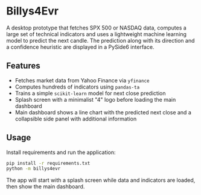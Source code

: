# Billys4Evr

A desktop prototype that fetches SPX 500 or NASDAQ data, computes a large set
of technical indicators and uses a lightweight machine learning model to
predict the next candle. The prediction along with its direction and a
confidence heuristic are displayed in a PySide6 interface.

## Features

* Fetches market data from Yahoo Finance via `yfinance`
* Computes hundreds of indicators using `pandas-ta`
* Trains a simple `scikit-learn` model for next close prediction
* Splash screen with a minimalist "4" logo before loading the main dashboard
* Main dashboard shows a line chart with the predicted next close and a
  collapsible side panel with additional information

## Usage

Install requirements and run the application:

```bash
pip install -r requirements.txt
python -m billys4evr
```

The app will start with a splash screen while data and indicators are loaded,
then show the main dashboard.
